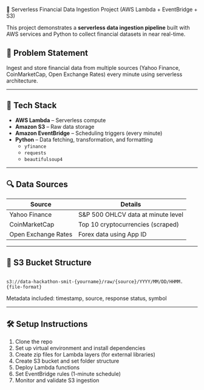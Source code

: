 🚀 Serverless Financial Data Ingestion Project (AWS Lambda + EventBridge + S3)

This project demonstrates a **serverless data ingestion pipeline** built with AWS services and Python to collect financial datasets in near real-time.

## 📌 Problem Statement
Ingest and store financial data from multiple sources (Yahoo Finance, CoinMarketCap, Open Exchange Rates) every minute using serverless architecture.

---

## 🧰 Tech Stack
- **AWS Lambda** – Serverless compute
- **Amazon S3** – Raw data storage
- **Amazon EventBridge** – Scheduling triggers (every minute)
- **Python** – Data fetching, transformation, and formatting
  - `yfinance`
  - `requests`
  - `beautifulsoup4`

---

## 🔍 Data Sources
| Source | Details |
|--------|---------|
| Yahoo Finance | S&P 500 OHLCV data at minute level |
| CoinMarketCap | Top 10 cryptocurrencies (scraped) |
| Open Exchange Rates | Forex data using App ID |

---

## 📂 S3 Bucket Structure
```

s3://data-hackathon-smit-{yourname}/raw/{source}/YYYY/MM/DD/HHMM.{file-format}

```

Metadata included: timestamp, source, response status, symbol

---

## 🛠 Setup Instructions

1. Clone the repo  
2. Set up virtual environment and install dependencies  
3. Create zip files for Lambda layers (for external libraries)  
4. Create S3 bucket and set folder structure  
5. Deploy Lambda functions  
6. Set EventBridge rules (1-minute schedule)  
7. Monitor and validate S3 ingestion
